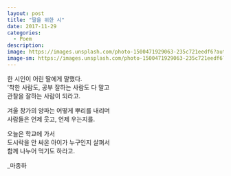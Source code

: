 ```yaml
---
layout: post
title: "딸을 위한 시"
date: 2017-11-29
categories:
  - Poem
description:
image: https://images.unsplash.com/photo-1500471929063-235c721eedf6?auto=format&fit=crop&w=1355&q=80&ixid=dW5zcGxhc2guY29tOzs7Ozs%3D
image-sm: https://images.unsplash.com/photo-1500471929063-235c721eedf6?auto=format&fit=crop&w=1355&q=80&ixid=dW5zcGxhc2guY29tOzs7Ozs%3D
---
```

한 시인이 어린 딸에게 말했다.  
'착한 사람도, 공부 잘하는 사람도 다 말고  
관찰을 잘하는 사람이 되라고.  

겨울 창가의 양파는 어떻게 뿌리를 내리며  
사람들은 언제 웃고, 언제 우는지를.  

오늘은 학교에 가서  
도시락을 안 싸온 아이가 누구인지 살펴서  
함께 나누어 먹기도 하라고.  

\_마종하
